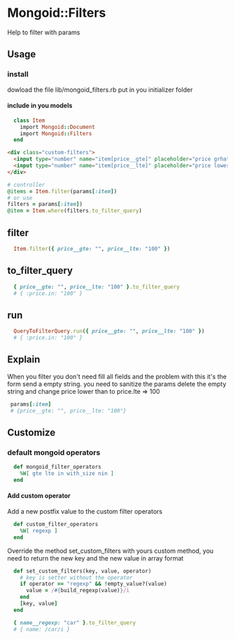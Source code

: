 # Mongoid::Filters

Help to filter with params

## Usage
### install
dowload the file lib/mongoid_filters.rb put in you initializer folder

#### include in you models 
```ruby
  class Item
    import Mongoid::Document
    import Mongoid::Filters
  end
```

```html
<div class="custom-filters">
  <input type="number" name="item[price__gte]" placeholder="price grhather than"/>
  <input type="number" name="item[price__lte]" placeholder="price lower than"/>
</div>
```
```ruby
# controller
@items = Item.filter(params[:item])
# or use
filters = params[:item])
@item = Item.where(filters.to_filter_query)
```

## filter
```ruby
  Item.filter({ price__gte: "", price__lte: "100" })
```
## to_filter_query
```ruby
  { price__gte: "", price__lte: "100" }.to_filter_query
  # { :price.in: "100" }
```

## run
```ruby
  QueryToFilterQuery.run({ price__gte: "", price__lte: "100" })
  # { :price.in: "100" }
```
## Explain
When you filter you don't need fill all fields and the problem with this it's the form send a empty string.
you need to sanitize the params delete the empty string and change price lower than to price.lte => 100
```ruby
 params[:item]
 # {price__gte: "", price__lte: "100"}
```

## Customize

### default mongoid operators
``` ruby
  def mongoid_filter_operators
    %W[ gte lte in with_size nin ]
  end
```

#### Add custom operator

Add a new postfix value to the custom filter operators

```ruby
  def custom_filter_operators
    %W[ regexp ]
  end
```

Override the method set_custom_filters with yours custom method, you need to return the new key and the new value in array format
``` ruby
  def set_custom_filters(key, value, operator)
    # key is setter without the operator
    if operator == "regexp" && !empty_value?(value)
      value = /#{build_regexp(value)}/i
    end
    [key, value]
  end
```

```ruby
  { name__regexp: "car" }.to_filter_query
  # { name: /car/i }
```


 





